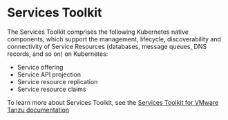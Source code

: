 # Services Toolkit

The Services Toolkit comprises the following Kubernetes native components, which support the management,
lifecycle, discoverability and connectivity of Service Resources (databases, message queues,
DNS records, and so on) on Kubernetes:

- Service offering
- Service API projection
- Service resource replication
- Service resource claims

To learn more about Services Toolkit, see the
[Services Toolkit for VMware Tanzu documentation](https://docs.vmware.com/en/Services-Toolkit-for-VMware-Tanzu-Application-Platform/0.7/svc-tlk/GUID-overview.html)